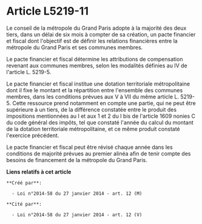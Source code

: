 # Article L5219-11

Le conseil de la métropole du Grand Paris adopte à la majorité des deux tiers, dans un délai de six mois à compter de sa
création, un pacte financier et fiscal dont l'objectif est de définir les relations financières entre la métropole du Grand
Paris et ses communes membres. 

Le pacte financier et fiscal détermine les attributions de compensation revenant aux communes membres, selon les modalités
définies au IV de l'article L. 5219-5. 

Le pacte financier et fiscal institue une dotation territoriale métropolitaine dont il fixe le montant et la répartition
entre l'ensemble des communes membres, dans les conditions prévues aux V à VII du même article L. 5219-5. Cette ressource
prend notamment en compte une partie, qui ne peut être supérieure à un tiers, de la différence constatée entre le produit des
impositions mentionnées au I et aux 1 et 2 du I bis de l'article 1609 nonies C du code général des impôts, tel que constaté
l'année du calcul du montant de la dotation territoriale métropolitaine, et ce même produit constaté l'exercice précédent. 

Le pacte financier et fiscal peut être révisé chaque année dans les conditions de majorité prévues au premier alinéa afin de
tenir compte des besoins de financement de la métropole du Grand Paris.

**Liens relatifs à cet article**

	**Créé par**:

	  - Loi n°2014-58 du 27 janvier 2014 - art. 12 (M)

	**Cité par**:

	  - Loi n°2014-58 du 27 janvier 2014 - art. 12 (V)
